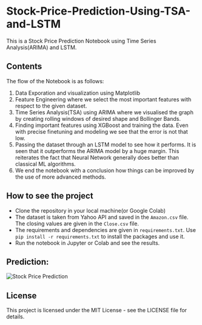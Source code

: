 # Stock-Price-Prediction-Using-TSA-and-LSTM
This is a Stock Price Prediction Notebook using Time Series Analysis(ARIMA) and LSTM.

## Contents
The flow of the Notebook is as follows:
  1. Data Exporation and visualization using Matplotlib
  2. Feature Engineering where we select the most important features with respect to the given dataset.
  3. Time Series Analysis(TSA) using ARIMA where we visualised the graph by creating rolling windows of desired shape and Bollinger Bands.
  4. Finding important features using XGBoost and training the data. Even with precise finetuning and modeling we see that the error is not that low.
  5. Passing the dataset through an LSTM model to see how it performs. It is seen that it outperforms the ARIMA model by a huge margin. This reiterates the fact that Neural Network generally does better than classical ML algorithms.
  6. We end the notebook with a conclusion how things can be improved by the use of more advanced methods.

## How to see the project
- Clone the repository in your local machine(or Google Colab)
- The dataset is taken from Yahoo API and saved in the `Amazon.csv` file. The closing values are given in the `Close.csv` file.
- The requirements and dependencies are given in `requirements.txt`. Use `pip install -r requirements.txt` to install the packages and use it.
- Run the notebook in Jupyter or Colab and see the results.

## Prediction:
![Stock Price Prediction](prediction.png)

## License
This project is licensed under the MIT License - see the LICENSE file for details.
